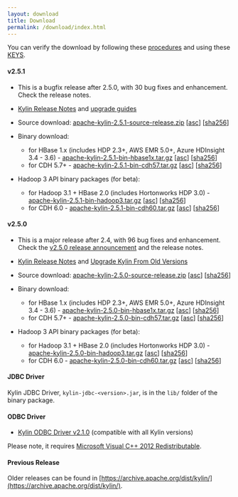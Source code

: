 ```yaml
---
layout: download
title: Download
permalink: /download/index.html
---
```


You can verify the download by following these [procedures](https://www.apache.org/info/verification.html) and using these [KEYS](https://www.apache.org/dist/kylin/KEYS).

#### v2.5.1
- This is a bugfix release after 2.5.0, with 30 bug fixes and enhancement. Check the release notes. 
- [Kylin Release Notes](/docs/releases/kylin_release_notes.html) and [upgrade guides](/docs/howto/howto_upgrade.html)
- Source download: [apache-kylin-2.5.1-source-release.zip](https://www.apache.org/dyn/closer.cgi/kylin/apache-kylin-2.5.1/apache-kylin-2.5.1-source-release.zip) \[[asc](https://www.apache.org/dist/kylin/apache-kylin-2.5.1/apache-kylin-2.5.1-source-release.zip.asc)\] \[[sha256](https://www.apache.org/dist/kylin/apache-kylin-2.5.1/apache-kylin-2.5.1-source-release.zip.sha256)\]
- Binary download:
  - for HBase 1.x (includes HDP 2.3+, AWS EMR 5.0+, Azure HDInsight 3.4 - 3.6) - [apache-kylin-2.5.1-bin-hbase1x.tar.gz](https://www.apache.org/dyn/closer.cgi/kylin/apache-kylin-2.5.1/apache-kylin-2.5.1-bin-hbase1x.tar.gz) \[[asc](https://www.apache.org/dist/kylin/apache-kylin-2.5.1/apache-kylin-2.5.1-bin-hbase1x.tar.gz.asc)\] \[[sha256](https://www.apache.org/dist/kylin/apache-kylin-2.5.1/apache-kylin-2.5.1-bin-hbase1x.tar.gz.sha256)\]
  - for CDH 5.7+ - [apache-kylin-2.5.1-bin-cdh57.tar.gz](https://www.apache.org/dyn/closer.cgi/kylin/apache-kylin-2.5.1/apache-kylin-2.5.1-bin-cdh57.tar.gz) \[[asc](https://www.apache.org/dist/kylin/apache-kylin-2.5.1/apache-kylin-2.5.1-bin-cdh57.tar.gz.asc)\] \[[sha256](https://www.apache.org/dist/kylin/apache-kylin-2.5.1/apache-kylin-2.5.1-bin-cdh57.tar.gz.sha256)\]

- Hadoop 3 API binary packages (for beta):
  - for Hadoop 3.1 + HBase 2.0 (includes Hortonworks HDP 3.0) - [apache-kylin-2.5.1-bin-hadoop3.tar.gz](https://dist.apache.org/repos/dist/dev/kylin/apache-kylin-2.5.1-rc1/apache-kylin-2.5.1-bin-hadoop3.tar.gz) \[[asc](https://dist.apache.org/repos/dist/dev/kylin/apache-kylin-2.5.1-rc1/apache-kylin-2.5.1-bin-hadoop3.tar.gz.asc)\] \[[sha256](https://dist.apache.org/repos/dist/dev/kylin/apache-kylin-2.5.1-rc1/apache-kylin-2.5.1-bin-hadoop3.tar.gz.sha256)\]
  - for CDH 6.0 - [apache-kylin-2.5.1-bin-cdh60.tar.gz](https://dist.apache.org/repos/dist/dev/kylin/apache-kylin-2.5.1-rc1/apache-kylin-2.5.1-bin-cdh60.tar.gz) \[[asc](https://dist.apache.org/repos/dist/dev/kylin/apache-kylin-2.5.1-rc1/apache-kylin-2.5.1-bin-cdh60.tar.gz.asc)\] \[[sha256](https://dist.apache.org/repos/dist/dev/kylin/apache-kylin-2.5.1-rc1/apache-kylin-2.5.1-bin-cdh60.tar.gz.sha256)\]

#### v2.5.0
- This is a major release after 2.4, with 96 bug fixes and enhancement. Check the [v2.5.0 release announcement](/blog/2018/09/20/release-v2.5.0/) and the release notes. 
- [Kylin Release Notes](/docs/releases/kylin_release_notes.html) and [Upgrade Kylin From Old Versions](/docs/howto/howto_upgrade.html)
- Source download: [apache-kylin-2.5.0-source-release.zip](https://www.apache.org/dyn/closer.cgi/kylin/apache-kylin-2.5.0/apache-kylin-2.5.0-source-release.zip) \[[asc](https://www.apache.org/dist/kylin/apache-kylin-2.5.0/apache-kylin-2.5.0-source-release.zip.asc)\] \[[sha256](https://www.apache.org/dist/kylin/apache-kylin-2.5.0/apache-kylin-2.5.0-source-release.zip.sha256)\]
- Binary download:
  - for HBase 1.x (includes HDP 2.3+, AWS EMR 5.0+, Azure HDInsight 3.4 - 3.6) - [apache-kylin-2.5.0-bin-hbase1x.tar.gz](https://www.apache.org/dyn/closer.cgi/kylin/apache-kylin-2.5.0/apache-kylin-2.5.0-bin-hbase1x.tar.gz) \[[asc](https://www.apache.org/dist/kylin/apache-kylin-2.5.0/apache-kylin-2.5.0-bin-hbase1x.tar.gz.asc)\] \[[sha256](https://www.apache.org/dist/kylin/apache-kylin-2.5.0/apache-kylin-2.5.0-bin-hbase1x.tar.gz.sha256)\]
  - for CDH 5.7+ - [apache-kylin-2.5.0-bin-cdh57.tar.gz](https://www.apache.org/dyn/closer.cgi/kylin/apache-kylin-2.5.0/apache-kylin-2.5.0-bin-cdh57.tar.gz) \[[asc](https://www.apache.org/dist/kylin/apache-kylin-2.5.0/apache-kylin-2.5.0-bin-cdh57.tar.gz.asc)\] \[[sha256](https://www.apache.org/dist/kylin/apache-kylin-2.5.0/apache-kylin-2.5.0-bin-cdh57.tar.gz.sha256)\]

- Hadoop 3 API binary packages (for beta):
  - for Hadoop 3.1 + HBase 2.0 (includes Hortonworks HDP 3.0) - [apache-kylin-2.5.0-bin-hadoop3.tar.gz](https://dist.apache.org/repos/dist/dev/kylin/apache-kylin-2.5.0-rc2/apache-kylin-2.5.0-bin-hadoop3.tar.gz) \[[asc](https://dist.apache.org/repos/dist/dev/kylin/apache-kylin-2.5.0-rc2/apache-kylin-2.5.0-bin-hadoop3.tar.gz.asc)\] \[[sha256](https://dist.apache.org/repos/dist/dev/kylin/apache-kylin-2.5.0-rc2/apache-kylin-2.5.0-bin-hadoop3.tar.gz.sha256)\]
  - for CDH 6.0 - [apache-kylin-2.5.0-bin-cdh60.tar.gz](https://dist.apache.org/repos/dist/dev/kylin/apache-kylin-2.5.0-rc2/apache-kylin-2.5.0-bin-cdh60.tar.gz) \[[asc](https://dist.apache.org/repos/dist/dev/kylin/apache-kylin-2.5.0-rc2/apache-kylin-2.5.0-bin-cdh60.tar.gz.asc)\] \[[sha256](https://dist.apache.org/repos/dist/dev/kylin/apache-kylin-2.5.0-rc2/apache-kylin-2.5.0-bin-cdh60.tar.gz.sha256)\]


#### JDBC Driver

Kylin JDBC Driver, `kylin-jdbc-<version>.jar`, is in the `lib/` folder of the binary package.

#### ODBC Driver

* [Kylin ODBC Driver v2.1.0](http://kylin.apache.org/download/KylinODBCDriver-2.1.0.zip) (compatible with all Kylin versions)

Please note, it requires [Microsoft Visual C++ 2012 Redistributable](http://www.microsoft.com/en-us/download/details.aspx?id=30679). 

#### Previous Release

Older releases can be found in [https://archive.apache.org/dist/kylin/](https://archive.apache.org/dist/kylin/).
